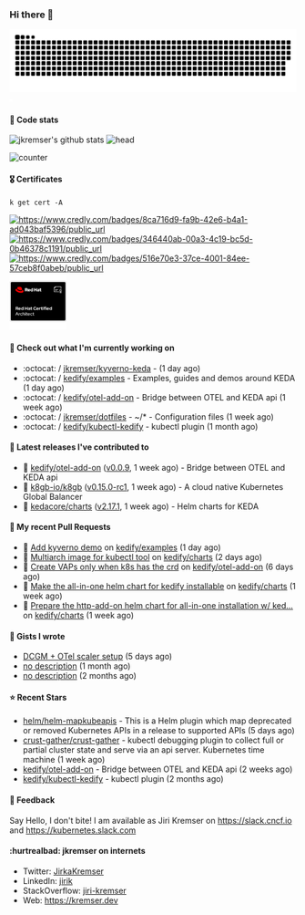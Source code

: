 ### Hi there 👋

<picture>
  <source media="(prefers-color-scheme: dark)" srcset="github-snake-dark.svg" />
  <source media="(prefers-color-scheme: light)" srcset="github-snake.svg" />
  <img alt="github-snake" src="github-snake.svg" />
</picture>
<img src="css.svg" width="5" height="5" alt="css-in-readme">

#### 📱 Code stats

![jkremser's github stats](https://github-readme-stats.vercel.app/api?username=jkremser&count_private=true&show_icons=true&hide_border=false&theme=tokyonight&title_color=5bcdec&bg_color=0d1117&border_radius=false) ![head](https://user-images.githubusercontent.com/535866/175570014-71166aaa-95f7-4a4f-869c-93a16481de4e.jpeg)



![counter](https://komarev.com/ghpvc/?username=jkremser&color=5bcdec&style=for-the-badge)

#### 🎖 Certificates
```
k get cert -A
```
<p align="left">
    <a href="https://www.credly.com/badges/8ca716d9-fa9b-42e6-b4a1-ad043baf5396/public_url">
        <img src="https://training.linuxfoundation.org/wp-content/uploads/2022/11/CKA.png" alt="https://www.credly.com/badges/8ca716d9-fa9b-42e6-b4a1-ad043baf5396/public_url" width="110" height="110"/>
    </a>
    <a href="https://www.credly.com/badges/346440ab-00a3-4c19-bc5d-0b46378c1191/public_url">
        <img src="https://training.linuxfoundation.org/wp-content/uploads/2022/11/CKS.png" alt="https://www.credly.com/badges/346440ab-00a3-4c19-bc5d-0b46378c1191/public_url" width="110" height="110"/>
    </a>
    <a href="https://www.credly.com/badges/516e70e3-37ce-4001-84ee-57ceb8f0abeb/public_url">
        <img src="https://training.linuxfoundation.org/wp-content/uploads/2020/11/lfcs_111820-300x300.png" alt="https://www.credly.com/badges/516e70e3-37ce-4001-84ee-57ceb8f0abeb/public_url" width="110" height="110"/>
    </a>
    <a href="https://rhtapps.redhat.com/verify/?certId=120-194-022">
        <img src="./rhca.png" alt="https://rhtapps.redhat.com/verify/?certId=120-194-022" width="100" height="100"/>
    </a>
</p>

#### 👷 Check out what I'm currently working on

- :octocat: / [jkremser/kyverno-keda](https://github.com/jkremser/kyverno-keda) -  (1 day ago)
- :octocat: / [kedify/examples](https://github.com/kedify/examples) - Examples, guides and demos around KEDA (1 day ago)
- :octocat: / [kedify/otel-add-on](https://github.com/kedify/otel-add-on) - Bridge between OTEL and KEDA api (1 week ago)
- :octocat: / [jkremser/dotfiles](https://github.com/jkremser/dotfiles) - ~/*  -  Configuration files (1 week ago)
- :octocat: / [kedify/kubectl-kedify](https://github.com/kedify/kubectl-kedify) - kubectl plugin (1 month ago)

#### 🔭 Latest releases I've contributed to

- 🎉 [kedify/otel-add-on](https://github.com/kedify/otel-add-on) ([v0.0.9](https://github.com/kedify/otel-add-on/releases/tag/v0.0.9), 1 week ago) - Bridge between OTEL and KEDA api
- 🎉 [k8gb-io/k8gb](https://github.com/k8gb-io/k8gb) ([v0.15.0-rc1](https://github.com/k8gb-io/k8gb/releases/tag/v0.15.0-rc1), 1 week ago) - A cloud native Kubernetes Global Balancer
- 🎉 [kedacore/charts](https://github.com/kedacore/charts) ([v2.17.1](https://github.com/kedacore/charts/releases/tag/v2.17.1), 1 week ago) - Helm charts for KEDA

#### 🔨 My recent Pull Requests

- 💪 [Add kyverno demo](https://github.com/kedify/examples/pull/68) on [kedify/examples](https://github.com/kedify/examples) (1 day ago)
- 💪 [Multiarch image for kubectl tool](https://github.com/kedify/charts/pull/187) on [kedify/charts](https://github.com/kedify/charts) (2 days ago)
- 💪 [Create VAPs only when k8s has the crd](https://github.com/kedify/otel-add-on/pull/108) on [kedify/otel-add-on](https://github.com/kedify/otel-add-on) (6 days ago)
- 💪 [Make the all-in-one helm chart for kedify installable](https://github.com/kedify/charts/pull/185) on [kedify/charts](https://github.com/kedify/charts) (1 week ago)
- 💪 [Prepare the http-add-on helm chart for all-in-one installation w/ ked…](https://github.com/kedify/charts/pull/183) on [kedify/charts](https://github.com/kedify/charts) (1 week ago)

#### 📓 Gists I wrote

- [DCGM &#43; OTel scaler setup](https://gist.github.com/1d68e2f33c80f098abe85ba067602c0d) (5 days ago)
- [no description](https://gist.github.com/a2504f630ae0e73fffb4ab9bbd23a90a) (1 month ago)
- [no description](https://gist.github.com/ad3dc850b96b54ecc8657204645300e9) (2 months ago)

#### ⭐ Recent Stars

- [helm/helm-mapkubeapis](https://github.com/helm/helm-mapkubeapis) - This is a Helm plugin which map deprecated or removed Kubernetes APIs in a release to supported APIs (5 days ago)
- [crust-gather/crust-gather](https://github.com/crust-gather/crust-gather) - kubectl debugging plugin to collect full or partial cluster state and serve via an api server. Kubernetes time machine (1 week ago)
- [kedify/otel-add-on](https://github.com/kedify/otel-add-on) - Bridge between OTEL and KEDA api (2 weeks ago)
- [kedify/kubectl-kedify](https://github.com/kedify/kubectl-kedify) - kubectl plugin (2 months ago)

#### 💬 Feedback

Say Hello, I don't bite! I am available as Jiri Kremser on https://slack.cncf.io and https://kubernetes.slack.com


#### :hurtrealbad: jkremser on internets

- Twitter: <a href="https://twitter.com/JirkaKremser">JirkaKremser</a>
- LinkedIn: <a href="https://www.linkedin.com/in/jirik/">jirik</a>
- StackOverflow: <a href="https://stackoverflow.com/users/1594980/jiri-kremser">jiri-kremser</a>
- Web: https://kremser.dev